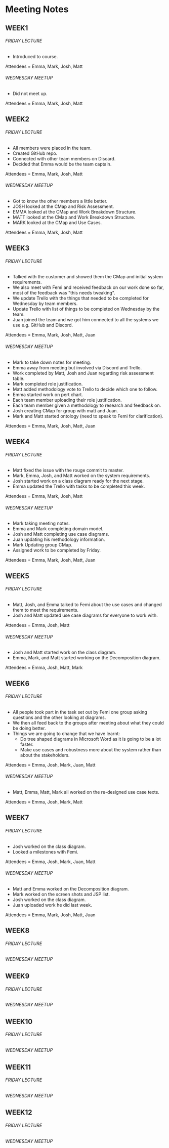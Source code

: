 # Meeting Notes

## WEEK1
###### FRIDAY LECTURE
- Introduced to course.

Attendees = Emma, Mark, Josh, Matt

###### WEDNESDAY MEETUP
- Did not meet up.

Attendees = Emma, Mark, Josh, Matt


## WEEK2
###### FRIDAY LECTURE
- All members were placed in the team.
- Created GitHub repo.
- Connected with other team members on Discard.
- Decided that Emma would be the team captain.

Attendees = Emma, Mark, Josh, Matt

###### WEDNESDAY MEETUP
- Got to know the other members a little better.
- JOSH looked at the CMap and Risk Assessment.
- EMMA looked at the CMap and Work Breakdown Structure.
- MATT looked at the CMap and Work Breakdown Structure.
- MARK looked at the CMap and Use Cases.

Attendees = Emma, Mark, Josh, Matt


## WEEK3
###### FRIDAY LECTURE
- Talked with the customer and showed them the CMap and initial system requirements.
- We also meet with Femi and received feedback on our work done so far, most of the feedback was "this needs tweaking".
- We update Trello with the things that needed to be completed for Wednesday by team members.
- Update Trello with list of things to be completed on Wednesday by the team.
- Juan joined the team and we got him connected to all the systems we use e.g. GitHub and Discord.

Attendees = Emma, Mark, Josh, Matt, Juan

###### WEDNESDAY MEETUP
- Mark to take down notes for meeting.
- Emma away from meeting but involved via Discord and Trello.
- Work completed by Matt, Josh and Juan regarding risk assessment table.
- Mark completed role justification.
- Matt added methodology vote to Trello to decide which one to follow.
- Emma started work on pert chart.
- Each team member uploading their role justification.
- Each team member given a methodology to research and feedback on.
- Josh creating CMap for group with matt and Juan.
- Mark and Matt started ontology (need to speak to Femi for clarification).

Attendees = Emma, Mark, Josh, Matt, Juan

## WEEK4
###### FRIDAY LECTURE
- Matt fixed the issue with the rouge commit to master.
- Mark, Emma, Josh, and Matt worked on the system requirements.
- Josh started work on a class diagram ready for the next stage.
- Emma updated the Trello with tasks to be completed this week.

Attendees = Emma, Mark, Josh, Matt

###### WEDNESDAY MEETUP
- Mark taking meeting notes.
- Emma and Mark completing domain model.
- Josh and Matt completing use case diagrams.
- Juan updating his methodology information.
- Mark Updating group CMap.
- Assigned work to be completed by Friday.

Attendees = Emma, Mark, Josh, Matt, Juan


## WEEK5
###### FRIDAY LECTURE
- Matt, Josh, and Emma talked to Femi about the use cases and changed them to meet the requirements.
- Josh and Matt updated use case diagrams for everyone to work with.

Attendees = Emma, Josh, Matt

###### WEDNESDAY MEETUP
- Josh and Matt started work on the class diagram.
- Emma, Mark, and Matt started working on the Decomposition diagram.

Attendees = Emma, Josh, Matt, Mark


## WEEK6
###### FRIDAY LECTURE
- All people took part in the task set out by Femi one group asking questions and the other looking at diagrams.
- We then all feed back to the groups after meeting about what they could be doing better.
- Things we are going to change that we have learnt:
  - Do tree shaped diagrams in Microsoft Word as it is going to be a lot faster.
  - Make use cases and robustness more about the system rather than about the stakeholders.

Attendees = Emma, Josh, Mark, Juan, Matt

###### WEDNESDAY MEETUP
- Matt, Emma, Matt, Mark all worked on the re-designed use case texts.

Attendees = Emma, Josh, Mark, Matt

## WEEK7
###### FRIDAY LECTURE
- Josh worked on the class diagram.
- Looked a milestones with Femi.

Attendees = Emma, Josh, Mark, Juan, Matt

###### WEDNESDAY MEETUP
- Matt and Emma worked on the Decomposition diagram.
- Mark worked on the screen shots and JSP list.
- Josh worked on the class diagram.
- Juan uploaded work he did last week.

Attendees = Emma, Mark, Josh, Matt, Juan

## WEEK8
###### FRIDAY LECTURE
###### WEDNESDAY MEETUP



## WEEK9
###### FRIDAY LECTURE
###### WEDNESDAY MEETUP



## WEEK10
###### FRIDAY LECTURE
###### WEDNESDAY MEETUP



## WEEK11
###### FRIDAY LECTURE
###### WEDNESDAY MEETUP



## WEEK12
###### FRIDAY LECTURE
###### WEDNESDAY MEETUP
